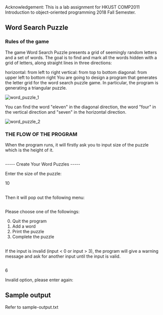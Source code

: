 Acknowledgement: This is a lab assignment for HKUST COMP2011 Introduction to object-oriented programming 2018 Fall Semester.

## Word Search Puzzle
### Rules of the game
The game Word Search Puzzle presents a grid of seemingly random letters and a set of words. The goal is to find and mark all the words hidden with a grid of letters, along straight lines in three directions:

horizontal: from left to right
vertical: from top to bottom
diagonal: from upper left to bottom right
You are going to design a program that generates the letter grid for the word search puzzle game. In particular, the program is generating a triangular puzzle.

![word_puzzle_1](https://user-images.githubusercontent.com/42372844/49652664-a0be3780-fa6d-11e8-9750-54459c479d47.PNG)

You can find the word "eleven" in the diagonal direction, the word "four" in the vertical direction and "seven" in the horizontal direction.

![word_puzzle_2](https://user-images.githubusercontent.com/42372844/49652680-b9c6e880-fa6d-11e8-962b-17a6fb1fb8cf.PNG)

### THE FLOW OF THE PROGRAM

When the program runs, it will firstly ask you to input size of the puzzle which is the height of it.

## 
----- Create Your Word Puzzles -----

Enter the size of the puzzle:

10
## 

Then it will pop out the following menu:
## 

Please choose one of the followings:

0. Quit the program
1. Add a word
2. Print the puzzle
3. Complete the puzzle
##

If the input is invalid (input < 0 or input > 3), the program will give a warning message and ask for another input until the input is valid.
##
6

Invalid option, please enter again:
## Sample output
Refer to sample-output.txt
